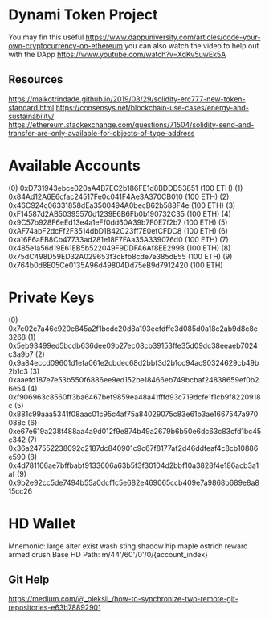 # Dynami Token Project
You may fin this useful https://www.dappuniversity.com/articles/code-your-own-cryptocurrency-on-ethereum you can also watch the video to help out with the DApp 
https://www.youtube.com/watch?v=XdKv5uwEk5A

## Resources
https://maikotrindade.github.io/2019/03/29/solidity-erc777-new-token-standard.html
https://consensys.net/blockchain-use-cases/energy-and-sustainability/
https://ethereum.stackexchange.com/questions/71504/solidity-send-and-transfer-are-only-available-for-objects-of-type-address


Available Accounts
==================
(0) 0xD731943ebce020aA4B7EC2b186FE1d8BDDD53851 (100 ETH)
(1) 0x84Ad12A6E6cfac24517Fe0c041F4Ae3A370CB010 (100 ETH)
(2) 0x46C924c06331858dEa3500494A0becB62b588F4e (100 ETH)
(3) 0xF14587d2AB50395570d1239E6B6Fb0b190732C35 (100 ETH)
(4) 0x9C57b928F6eEd13e4a1eFf0dd60A39b7F0E7f2b7 (100 ETH)
(5) 0xAF74abF2dcFf2F3514dbD1B42C23ff7E0efCFDC8 (100 ETH)
(6) 0xa16F6aEB8Cb47733ad281e18F7FAa35A339076d0 (100 ETH)
(7) 0x485e1a56d19E61EB5b522049F9DDFA6Af8EE299B (100 ETH)
(8) 0x75dC498D59ED32A029653f3cEfb8cde7e385dE55 (100 ETH)
(9) 0x764b0d8E05Ce0135A96d49804Dd75eB9d7912420 (100 ETH)

Private Keys
==================
(0) 0x7c02c7a46c920e845a2f1bcdc20d8a193eefdffe3d085d0a18c2ab9d8c8e3268
(1) 0x5eb93499ed5bcdb636dee09b27ec08cb39153ffe35d09dc38eeaeb7024c3a9b7
(2) 0x9a84eccd09601d1efa061e2cbdec68d2bbf3d2b1cc94ac90324629cb49b2b1c3
(3) 0xaaefd187e7e53b550f6886ee9ed152be18466eb749bcbaf24838659ef0b26e54
(4) 0xf906963c8560ff3ba6467bef9859ea48a41fffd93c719dcfe1f1cb9f8220918c
(5) 0x881c99aaa5341f08aac01c95c4af75a84029075c83e61b3ae1667547a970088c
(6) 0xe67e619a238f488aa4a9d012f9e874b49a2679b6b50e6dc63c83cfd1bc45c342
(7) 0x36a247552238092c2187dc840901c9c67f8177af2d46ddfeaf4c8cb10886e590
(8) 0x4d781166ae7bffbabf9133606a63b5f3f30104d2bbf10a3828f4e186acb3a1af
(9) 0x9b2e92cc5de7494b55a0dcf1c5e682e469065ccb409e7a9868b689e8a815cc26

HD Wallet
==================
Mnemonic:      large alter exist wash sting shadow hip maple ostrich reward armed crush
Base HD Path:  m/44'/60'/0'/0/{account_index}

## Git Help

https://medium.com/@_oleksii_/how-to-synchronize-two-remote-git-repositories-e63b78892901
